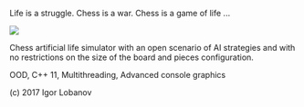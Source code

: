 Life is a struggle.
Chess is a war.
Chess is a game of life ...

![](https://github.com/Nik-Nikolas/CppHESS/blob/master/images/prtSc2%2016x16%20squares%20128%20pieces%20PAWNS%20VS%20BISHOPS.PNG)

Chess artificial life simulator with an open scenario of 
AI strategies and with no restrictions on the 
size of the board and pieces configuration.

OOD, C++ 11, Multithreading, Advanced console graphics

(c) 2017 Igor Lobanov
